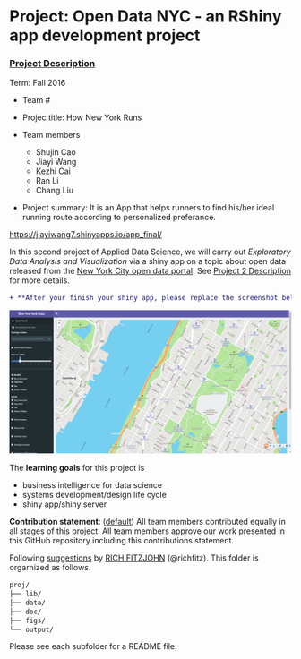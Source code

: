 # Project: Open Data NYC - an RShiny app development project
### [Project Description](doc/project2_desc.md)

Term: Fall 2016

+ Team #
+ Projec title: How New York Runs
+ Team members
	+ Shujin Cao
	+ Jiayi Wang
	+ Kezhi Cai
	+ Ran Li
	+ Chang Liu
	
+ Project summary: It is an App that helps runners to find his/her ideal running route according to personalized preferance.

https://jiayiwang7.shinyapps.io/app_final/

In this second project of Applied Data Science, we will carry out *Exploratory Data Analysis and Visualization* via a shiny app on a topic about open data released from the [New York City open data portal](https://nycopendata.socrata.com/). See [Project 2 Description](doc/project2_desc.md) for more details.  

```diff
+ **After your finish your shiny app, please replace the screenshot below with one from your own app.**
```

![screenshot](doc/app.png)

The **learning goals** for this project is 
- business intelligence for data science
- systems development/design life cycle
- shiny app/shiny server
	
**Contribution statement**: ([default](doc/a_note_on_contributions.md)) All team members contributed equally in all stages of this project. All team members approve our work presented in this GitHub repository including this contributions statement. 

Following [suggestions](http://nicercode.github.io/blog/2013-04-05-projects/) by [RICH FITZJOHN](http://nicercode.github.io/about/#Team) (@richfitz). This folder is orgarnized as follows.

```
proj/
├── lib/
├── data/
├── doc/
├── figs/
└── output/
```

Please see each subfolder for a README file.


